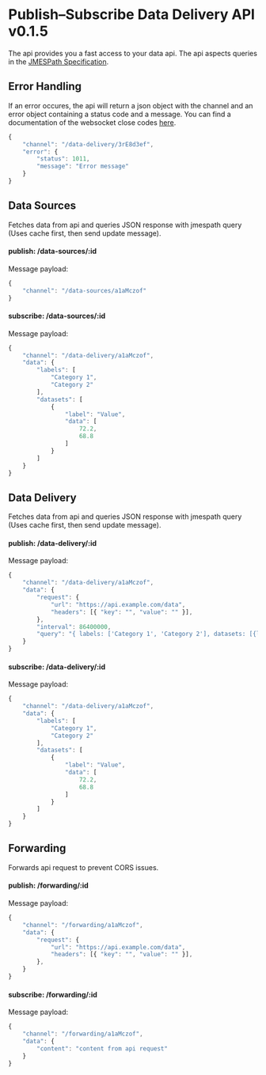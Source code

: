 # Publish–Subscribe Data Delivery API v0.1.5

The api provides you a fast access to your data api. The api aspects queries in the [JMESPath Specification](http://jmespath.org/specification.html).

## Error Handling

If an error occures, the api will return a json object with the channel and an error object containing a status code and a message. You can find a documentation of the websocket close codes [here](https://github.com/Luka967/websocket-close-codes).

```jsx
{
    "channel": "/data-delivery/3rE8d3ef",
    "error": {
        "status": 1011,
        "message": "Error message"
    }
}
```

## Data Sources

Fetches data from api and queries JSON response with jmespath query (Uses cache first, then send update message).

#### publish: /data-sources/:id
Message payload:
```jsx
{
    "channel": "/data-sources/a1aMczof"
}
```

#### subscribe: /data-sources/:id
Message payload:
```jsx
{
    "channel": "/data-delivery/a1aMczof",
    "data": {
        "labels": [
            "Category 1",
            "Category 2"
        ],
        "datasets": [
            {
                "label": "Value",
                "data": [
                    72.2,
                    68.8
                ]
            }
        ]
    }
}
```

## Data Delivery

Fetches data from api and queries JSON response with jmespath query (Uses cache first, then send update message).

#### publish: /data-delivery/:id
Message payload:
```jsx
{
    "channel": "/data-delivery/a1aMczof",
    "data": {
        "request": {
            "url": "https://api.example.com/data",
            "headers": [{ "key": "", "value": "" }],
        },
        "interval": 86400000,
        "query": "{ labels: ['Category 1', 'Category 2'], datasets: [{label: 'Value', data: [].someValue}]}"
    }
}
```

#### subscribe: /data-delivery/:id
Message payload:
```jsx
{
    "channel": "/data-delivery/a1aMczof",
    "data": {
        "labels": [
            "Category 1",
            "Category 2"
        ],
        "datasets": [
            {
                "label": "Value",
                "data": [
                    72.2,
                    68.8
                ]
            }
        ]
    }
}
```

## Forwarding

Forwards api request to prevent CORS issues.

#### publish: /forwarding/:id
Message payload:
```jsx
{
    "channel": "/forwarding/a1aMczof",
    "data": {
        "request": {
            "url": "https://api.example.com/data",
            "headers": [{ "key": "", "value": "" }],
        },
    }
}
```

#### subscribe: /forwarding/:id
Message payload:
```jsx
{
    "channel": "/forwarding/a1aMczof",
    "data": {
        "content": "content from api request"
    }
}
```
